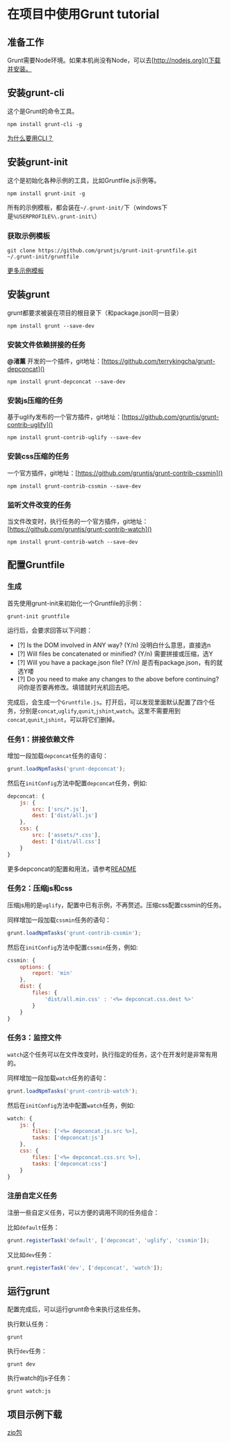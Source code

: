 # 在项目中使用Grunt **tutorial**

## 准备工作

Grunt需要Node环境。如果本机尚没有Node，可以去[http://nodejs.org]()下载并安装。

## 安装grunt-cli

这个是Grunt的命令工具。

```shell
npm install grunt-cli -g
```

[为什么要用CLI？](http://gruntjs.com/getting-started#how-the-cli-works)

## 安装grunt-init

这个是初始化各种示例的工具，比如Gruntfile.js示例等。

```shell
npm install grunt-init -g
```

所有的示例模板，都会装在`~/.grunt-init/`下（windows下是`%USERPROFILE%\.grunt-init\`）

### 获取示例模板

```shell
git clone https://github.com/gruntjs/grunt-init-gruntfile.git ~/.grunt-init/gruntfile
```

[更多示例模板](http://gruntjs.com/project-scaffolding#installing-templates)

## 安装grunt

grunt都要求被装在项目的根目录下（和package.json同一目录）

```shell
npm install grunt --save-dev
```

### 安装文件依赖拼接的任务

**@渚薰** 开发的一个插件，git地址：[https://github.com/terrykingcha/grunt-depconcat]()

```shell
npm install grunt-depconcat --save-dev
```
### 安装js压缩的任务

基于uglify发布的一个官方插件，git地址：[https://github.com/gruntjs/grunt-contrib-uglify]()

```shell
npm install grunt-contrib-uglify --save-dev
```

### 安装css压缩的任务

一个官方插件，git地址：[https://github.com/gruntjs/grunt-contrib-cssmin]()

```shell
npm install grunt-contrib-cssmin --save-dev
```

### 监听文件改变的任务

当文件改变时，执行任务的一个官方插件，git地址：[https://github.com/gruntjs/grunt-contrib-watch]()

```shell
npm install grunt-contrib-watch --save-dev
```

## 配置Gruntfile

### 生成

首先使用grunt-init来初始化一个Gruntfile的示例：

```shell
grunt-init gruntfile
```

运行后，会要求回答以下问题：

- [?] Is the DOM involved in ANY way? (Y/n) 没明白什么意思，直接选n
- [?] Will files be concatenated or minified? (Y/n) 需要拼接或压缩，选Y
- [?] Will you have a package.json file? (Y/n) 是否有package.json，有的就选Y喽
- [?] Do you need to make any changes to the above before continuing? 问你是否要再修改。填错就时光机回去吧。

完成后，会生成一个`Gruntfile.js`。打开后，可以发现里面默认配置了四个任务，分别是`concat`,`uglify`,`qunit`,`jshint`,`watch`。这里不需要用到`concat`,`qunit`,`jshint`，可以将它们删掉。

### 任务1：拼接依赖文件

增加一段加载`depconcat`任务的语句：

```js
grunt.loadNpmTasks('grunt-depconcat');
```

然后在`initConfig`方法中配置`depconcat`任务，例如:

```js
depconcat: {
	js: {
		src: ['src/*.js'],
		dest: ['dist/all.js']
	},
    css: {
		src: ['assets/*.css'],
		dest: ['dist/all.css']
	}
}
```

更多depconcat的配置和用法，请参考[README](https://github.com/terrykingcha/grunt-depconcat/blob/master/README.md)

### 任务2：压缩js和css

压缩js用的是`uglify`，配置中已有示例，不再赘述。压缩css配置cssmin的任务。

同样增加一段加载`cssmin`任务的语句：

```js
grunt.loadNpmTasks('grunt-contrib-cssmin');
```

然后在`initConfig`方法中配置`cssmin`任务，例如:

```js
cssmin: {
	options: {
		report: 'min'
	},
	dist: {
		files: {
			'dist/all.min.css' : '<%= depconcat.css.dest %>'
		}
	}
}
```

### 任务3：监控文件

`watch`这个任务可以在文件改变时，执行指定的任务，这个在开发时是非常有用的。



同样增加一段加载`watch`任务的语句：

```js
grunt.loadNpmTasks('grunt-contrib-watch');
```


然后在`initConfig`方法中配置`watch`任务，例如:

```js
watch: {
	js: {
		files: ['<%= depconcat.js.src %>],
		tasks: ['depconcat:js']
	},
    css: {
		files: ['<%= depconcat.css.src %>],
		tasks: ['depconcat:css']
	}
}
```

### 注册自定义任务

注册一些自定义任务，可以方便的调用不同的任务组合：

比如`default`任务：

```js
grunt.registerTask('default', ['depconcat', 'uglify', 'cssmin']);
```

又比如`dev`任务：

```js
grunt.registerTask('dev', ['depconcat', 'watch']);
```


## 运行grunt

配置完成后，可以运行grunt命令来执行这些任务。


执行默认任务：

```shell
grunt
```

执行`dev`任务：

```shell
grunt dev
```

执行watch的js子任务：

```shell
grunt watch:js
```

## 项目示例下载

[zip包](pages/tools/assets/grunttest.zip)







